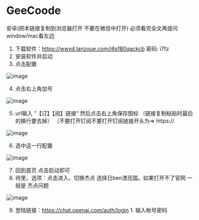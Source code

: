 # GeeCoode


安卓(把本链接复制到浏览器打开 不要在微信中打开)
必须看完全文再提问
window/mac看左边
  1. 下载软件：https://wwxd.lanzoue.com/i6sfB0qackcb  密码: i7fz
  2. 安装软件并启动
  3. 点击配置
  
![image](https://github.com/NameJaho/GeeCoode/blob/main/img/a1.jpg)

  4. 点击右上角加号
  
![image](https://github.com/NameJaho/GeeCoode/blob/main/img/a2.jpg)

  5. url输入 ”【订】【阅】链接“  然后点击右上角保存图标 （链接复制粘贴时最后的换行要去掉）  （不要打开钉阅不要打开钉阅链接开头为=>   https://
  
![image](https://github.com/NameJaho/GeeCoode/blob/main/img/a3.jpg)

  6. 选中这一行配置

![image](https://github.com/NameJaho/GeeCoode/blob/main/img/a4.jpg)

  7. 回到首页 点击启动即可
  8. 待里。选项：点击进入，切换杰点 选择日ben漂亮国。如果打开不了官网 一般是 杰点问题

![image](https://github.com/NameJaho/GeeCoode/blob/main/img/a5.jpeg)

  9. 登陆链接：https://chat.openai.com/auth/login
    1. 输入帐号密码
